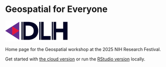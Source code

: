 # Geospatial for Everyone 
![DLH](DLH%20logo%202.png?raw=true)

Home page for the Geospatial workshop at the 2025 NIH Research Festival.

Get started with [the cloud version](https://github.com/nathanielmacnell/nihworkshop/blob/main/Geospatial_for_Everyone.ipynb) or run the [RStudio version](https://github.com/nathanielmacnell/nihworkshop/blob/main/Geospatial_for_Everyone.qmd) locally.
